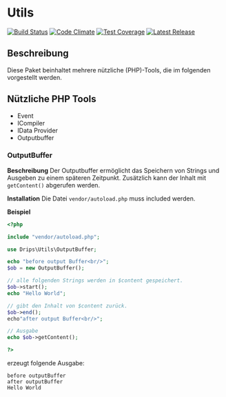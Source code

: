 # Utils

[![Build Status](https://travis-ci.org/Prowect/Utils.svg)](https://travis-ci.org/Prowect/Utils)
[![Code Climate](https://codeclimate.com/github/Prowect/Utils/badges/gpa.svg)](https://codeclimate.com/github/Prowect/Utils)
[![Test Coverage](https://codeclimate.com/github/Prowect/Utils/badges/coverage.svg)](https://codeclimate.com/github/Prowect/Utils/coverage)
[![Latest Release](https://img.shields.io/packagist/v/drips/Utils.svg)](https://packagist.org/packages/drips/utils)

## Beschreibung

Diese Paket beinhaltet mehrere nützliche (PHP)-Tools, die im folgenden vorgestellt werden.

## Nützliche PHP Tools

* Event
* ICompiler
* IData Provider
* Outputbuffer

### OutputBuffer

**Beschreibung**
Der Outputbuffer ermöglicht das Speichern von Strings und Ausgeben zu einem späteren Zeitpunkt. Zusätzlich kann der Inhalt mit `getContent()`  abgerufen werden.

**Installation**
Die Datei `vendor/autoload.php` muss included werden.

**Beispiel**

```php
<?php

include "vendor/autoload.php";

use Drips\Utils\OutputBuffer;

echo "before output Buffer<br/>";
$ob = new OutputBuffer();

// alle folgenden Strings werden in $content gespeichert.
$ob->start();
echo "Hello World";

// gibt den Inhalt von $content zurück.
$ob->end();
echo"after output Buffer<br/>";

// Ausgabe
echo $ob->getContent();

?>
```

erzeugt folgende Ausgabe:

```
before outputBuffer
after outputBuffer
Hello World
```
